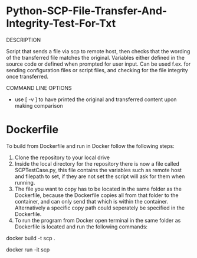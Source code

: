 # Python-SCP-File-Transfer-And-Integrity-Test-For-Txt

DESCRIPTION

Script that sends a file via scp to remote host, then checks that the wording of the transferred file matches the original.
Variables either defined in the source code or defined when prompted for user input. 
Can be used f.ex. for sending configuration files or script files, and checking for the file integrity once transferred.

COMMAND LINE OPTIONS
- use [ -v ] to have printed the original and transferred content upon making comparison  

# Dockerfile

To build from Dockerfile and run in Docker follow the following steps:

1. Clone the repository to your local drive
2. Inside the local directory for the repository there is now a file called SCPTestCase.py, this file contains the variables such as remote host and filepath to set, if they are not set the script will ask for them when running.
3. The file you want to copy has to be located in the same folder as the Dockerfile, because the Dockerfile copies all from that folder to the container, and can only send that which is within the container. Alternatively a specific copy path could seperately be specified in the Dockerfile.
4. To run the program from Docker open terminal in the same folder as Dockerfile is located and run the following commands:

docker build -t scp .

docker run -it scp
